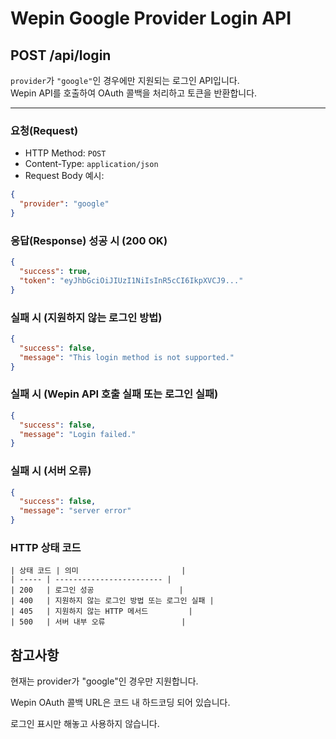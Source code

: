# Wepin Google Provider Login API

## POST /api/login

`provider`가 `"google"`인 경우에만 지원되는 로그인 API입니다.  
Wepin API를 호출하여 OAuth 콜백을 처리하고 토큰을 반환합니다.

---

### 요청(Request)

- HTTP Method: `POST`
- Content-Type: `application/json`
- Request Body 예시:

```json
{
  "provider": "google"
}
```

### 응답(Response) 성공 시 (200 OK)

```json
{
  "success": true,
  "token": "eyJhbGciOiJIUzI1NiIsInR5cCI6IkpXVCJ9..."
}
```

### 실패 시 (지원하지 않는 로그인 방법)

```json
{
  "success": false,
  "message": "This login method is not supported."
}
```

### 실패 시 (Wepin API 호출 실패 또는 로그인 실패)

```json
{
  "success": false,
  "message": "Login failed."
}
```

### 실패 시 (서버 오류)

```json
{
  "success": false,
  "message": "server error"
}
```

### HTTP 상태 코드

```
| 상태 코드 | 의미                       |
| ----- | ------------------------ |
| 200   | 로그인 성공                   |
| 400   | 지원하지 않는 로그인 방법 또는 로그인 실패 |
| 405   | 지원하지 않는 HTTP 메서드         |
| 500   | 서버 내부 오류                 |
```

## 참고사항

현재는 provider가 "google"인 경우만 지원합니다.

Wepin OAuth 콜백 URL은 코드 내 하드코딩 되어 있습니다.

로그인 표시만 해놓고 사용하지 않습니다.
